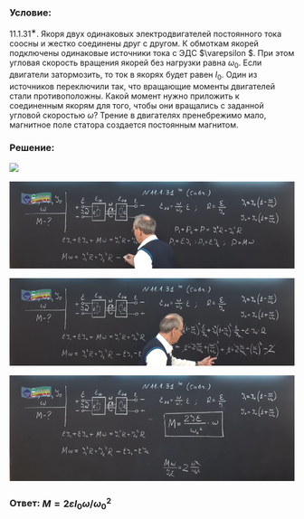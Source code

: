 ###  Условие:

$11.1.31^{∗}.$ Якоря двух одинаковых электродвигателей постоянного тока соосны и жестко соединены друг с другом. К обмоткам якорей подключены одинаковые источники тока с ЭДС $\varepsilon $. При этом угловая скорость вращения якорей без нагрузки равна $\omega_0$. Если двигатели затормозить, то ток в якорях будет равен $I_0$. Один из источников переключили так, что вращающие моменты двигателей стали противоположны. Какой момент нужно приложить к соединенным якорям для того, чтобы они вращались с заданной угловой скоростью $\omega$? Трение в двигателях пренебрежимо мало, магнитное поле статора создается постоянным магнитом.

###  Решение:

![](https://www.youtube.com/embed/7emEU2iezb0)

![|930x285, 80%](../../img/11.1.31/01.png)

![|930x286, 80%](../../img/11.1.31/02.png)

![|930x345, 80%](../../img/11.1.31/03.png)

###  Ответ: $M = 2 \varepsilon I_0\omega /\omega^2_0$